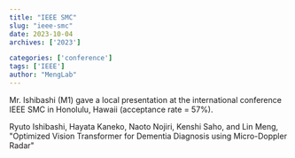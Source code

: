 ```yaml
---
title: "IEEE SMC"
slug: "ieee-smc"
date: 2023-10-04
archives: ['2023']

categories: ['conference']
tags: ['IEEE']
author: "MengLab"
---
```

Mr. Ishibashi (M1) gave a local presentation at the international conference IEEE SMC in Honolulu, Hawaii (acceptance rate = 57%).

Ryuto Ishibashi, Hayata Kaneko, Naoto Nojiri, Kenshi Saho, and Lin Meng, "Optimized Vision Transformer for Dementia Diagnosis using Micro-Doppler Radar"
